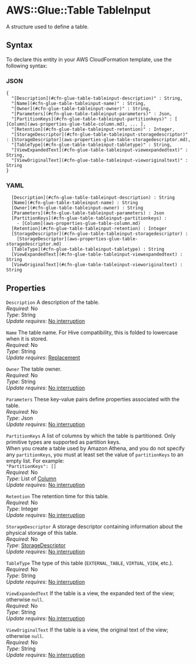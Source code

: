 # AWS::Glue::Table TableInput<a name="aws-properties-glue-table-tableinput"></a>

A structure used to define a table\.

## Syntax<a name="aws-properties-glue-table-tableinput-syntax"></a>

To declare this entity in your AWS CloudFormation template, use the following syntax:

### JSON<a name="aws-properties-glue-table-tableinput-syntax.json"></a>

```
{
  "[Description](#cfn-glue-table-tableinput-description)" : String,
  "[Name](#cfn-glue-table-tableinput-name)" : String,
  "[Owner](#cfn-glue-table-tableinput-owner)" : String,
  "[Parameters](#cfn-glue-table-tableinput-parameters)" : Json,
  "[PartitionKeys](#cfn-glue-table-tableinput-partitionkeys)" : [ [Column](aws-properties-glue-table-column.md), ... ],
  "[Retention](#cfn-glue-table-tableinput-retention)" : Integer,
  "[StorageDescriptor](#cfn-glue-table-tableinput-storagedescriptor)" : [StorageDescriptor](aws-properties-glue-table-storagedescriptor.md),
  "[TableType](#cfn-glue-table-tableinput-tabletype)" : String,
  "[ViewExpandedText](#cfn-glue-table-tableinput-viewexpandedtext)" : String,
  "[ViewOriginalText](#cfn-glue-table-tableinput-vieworiginaltext)" : String
}
```

### YAML<a name="aws-properties-glue-table-tableinput-syntax.yaml"></a>

```
﻿  [Description](#cfn-glue-table-tableinput-description) : String
﻿  [Name](#cfn-glue-table-tableinput-name) : String
﻿  [Owner](#cfn-glue-table-tableinput-owner) : String
﻿  [Parameters](#cfn-glue-table-tableinput-parameters) : Json
﻿  [PartitionKeys](#cfn-glue-table-tableinput-partitionkeys) : 
    - [Column](aws-properties-glue-table-column.md)
﻿  [Retention](#cfn-glue-table-tableinput-retention) : Integer
﻿  [StorageDescriptor](#cfn-glue-table-tableinput-storagedescriptor) : 
    [StorageDescriptor](aws-properties-glue-table-storagedescriptor.md)
﻿  [TableType](#cfn-glue-table-tableinput-tabletype) : String
﻿  [ViewExpandedText](#cfn-glue-table-tableinput-viewexpandedtext) : String
﻿  [ViewOriginalText](#cfn-glue-table-tableinput-vieworiginaltext) : String
```

## Properties<a name="aws-properties-glue-table-tableinput-properties"></a>

`Description`  <a name="cfn-glue-table-tableinput-description"></a>
A description of the table\.  
*Required*: No  
*Type*: String  
*Update requires*: [No interruption](https://docs.aws.amazon.com/AWSCloudFormation/latest/UserGuide/using-cfn-updating-stacks-update-behaviors.html#update-no-interrupt)

`Name`  <a name="cfn-glue-table-tableinput-name"></a>
The table name\. For Hive compatibility, this is folded to lowercase when it is stored\.  
*Required*: No  
*Type*: String  
*Update requires*: [Replacement](https://docs.aws.amazon.com/AWSCloudFormation/latest/UserGuide/using-cfn-updating-stacks-update-behaviors.html#update-replacement)

`Owner`  <a name="cfn-glue-table-tableinput-owner"></a>
The table owner\.  
*Required*: No  
*Type*: String  
*Update requires*: [No interruption](https://docs.aws.amazon.com/AWSCloudFormation/latest/UserGuide/using-cfn-updating-stacks-update-behaviors.html#update-no-interrupt)

`Parameters`  <a name="cfn-glue-table-tableinput-parameters"></a>
These key\-value pairs define properties associated with the table\.  
*Required*: No  
*Type*: Json  
*Update requires*: [No interruption](https://docs.aws.amazon.com/AWSCloudFormation/latest/UserGuide/using-cfn-updating-stacks-update-behaviors.html#update-no-interrupt)

`PartitionKeys`  <a name="cfn-glue-table-tableinput-partitionkeys"></a>
A list of columns by which the table is partitioned\. Only primitive types are supported as partition keys\.  
When you create a table used by Amazon Athena, and you do not specify any `partitionKeys`, you must at least set the value of `partitionKeys` to an empty list\. For example:  
 `"PartitionKeys": []`   
*Required*: No  
*Type*: List of [Column](aws-properties-glue-table-column.md)  
*Update requires*: [No interruption](https://docs.aws.amazon.com/AWSCloudFormation/latest/UserGuide/using-cfn-updating-stacks-update-behaviors.html#update-no-interrupt)

`Retention`  <a name="cfn-glue-table-tableinput-retention"></a>
The retention time for this table\.  
*Required*: No  
*Type*: Integer  
*Update requires*: [No interruption](https://docs.aws.amazon.com/AWSCloudFormation/latest/UserGuide/using-cfn-updating-stacks-update-behaviors.html#update-no-interrupt)

`StorageDescriptor`  <a name="cfn-glue-table-tableinput-storagedescriptor"></a>
A storage descriptor containing information about the physical storage of this table\.  
*Required*: No  
*Type*: [StorageDescriptor](aws-properties-glue-table-storagedescriptor.md)  
*Update requires*: [No interruption](https://docs.aws.amazon.com/AWSCloudFormation/latest/UserGuide/using-cfn-updating-stacks-update-behaviors.html#update-no-interrupt)

`TableType`  <a name="cfn-glue-table-tableinput-tabletype"></a>
The type of this table \(`EXTERNAL_TABLE`, `VIRTUAL_VIEW`, etc\.\)\.  
*Required*: No  
*Type*: String  
*Update requires*: [No interruption](https://docs.aws.amazon.com/AWSCloudFormation/latest/UserGuide/using-cfn-updating-stacks-update-behaviors.html#update-no-interrupt)

`ViewExpandedText`  <a name="cfn-glue-table-tableinput-viewexpandedtext"></a>
If the table is a view, the expanded text of the view; otherwise `null`\.  
*Required*: No  
*Type*: String  
*Update requires*: [No interruption](https://docs.aws.amazon.com/AWSCloudFormation/latest/UserGuide/using-cfn-updating-stacks-update-behaviors.html#update-no-interrupt)

`ViewOriginalText`  <a name="cfn-glue-table-tableinput-vieworiginaltext"></a>
If the table is a view, the original text of the view; otherwise `null`\.  
*Required*: No  
*Type*: String  
*Update requires*: [No interruption](https://docs.aws.amazon.com/AWSCloudFormation/latest/UserGuide/using-cfn-updating-stacks-update-behaviors.html#update-no-interrupt)